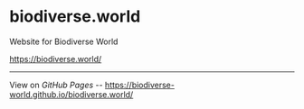 # biodiverse.world
Website for Biodiverse World

https://biodiverse.world/

---

View on *GitHub Pages* -- https://biodiverse-world.github.io/biodiverse.world/
